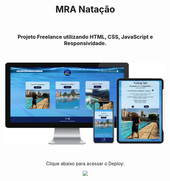 <h1 align="center">
  MRA Natação</h1>
<br>
<h3 align="center">Projeto Freelance utilizando HTML, CSS, JavaScript e Responsividade.</h3>
<br>
<br>

<div align="center">
  <img width="800px" src="https://github.com/feliperyo/mra-swim/blob/master/assets/mockup.png?raw=true"/>
</div>
<br>
<div align="center">
  <br>
  <p>Clique abaixo para acessar o Deploy:</p>
<a href="https://mra-natacao.netlify.app/" target="_blank"><img src="https://img.shields.io/website-up-down-green-red/http/cv.lbesson.qc.to.svg"></a>
</div>

